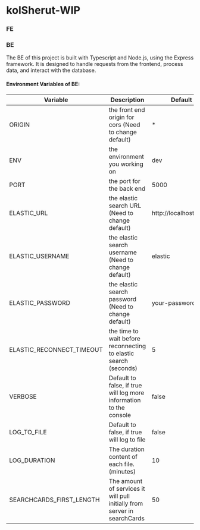 # kolSherut-WIP

### FE

### BE

The BE of this project is built with Typescript and Node.js, using the Express framework. It is designed to handle
requests from the frontend, process data, and interact with the database.

#### Environment Variables of BE:

| Variable                  | Description                                                              | Default               |
|---------------------------|--------------------------------------------------------------------------|-----------------------|
| ORIGIN                    | the front end origin for cors (Need to change default)                   | *                     |
| ENV                       | the environment you working on                                           | dev                   |
| PORT                      | the port for the back end                                                | 5000                  |
| ELASTIC_URL               | the elastic search URL (Need to change default)                          | http://localhost:9200 |
| ELASTIC_USERNAME          | the elastic search username (Need to change default)                     | elastic               |
| ELASTIC_PASSWORD          | the elastic search password (Need to change default)                     | your-password         |
| ELASTIC_RECONNECT_TIMEOUT | the time to wait before reconnecting to elastic search (seconds)         | 5                     |
| VERBOSE                   | Default to false, if true will log more information to the console       | false                 |
| LOG_TO_FILE               | Default to false, if true will log to file                               | false                 |
| LOG_DURATION              | The duration content of each file. (minutes)                             | 10                    |
| SEARCHCARDS_FIRST_LENGTH  | The amount of services it will pull initially from server in searchCards | 50                    |
